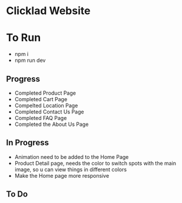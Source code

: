 # Clicklad Website

# To Run
- npm i
- npm run dev


## Progress
- Completed Product Page
- Completed Cart Page
- Compelted Location Page
- Completed Contact Us Page
- Completed FAQ Page
- Completed the About Us Page
  
## In Progress
- Animation need to be added to the Home Page
- Product Detail page, needs the color to switch spots with the main image, so u can view things in different colors
- Make the Home page more responsive 

## To Do



